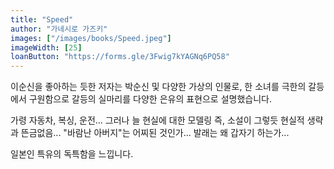 ```yaml
---
title: "Speed"
author: "가네시로 가즈키"
images: ["/images/books/Speed.jpeg"]
imageWidth: [25]
loanButton: "https://forms.gle/3Fwig7kYAGNq6PQ58"
---
```


이순신을 좋아하는 듯한 저자는
박순신 및 다양한 가상의 인물로,
한 소녀를 극한의 갈등에서 구원함으로
갈등의 실마리를 다양한 은유의 표현으로 설명했습니다.

가령 자동차, 복싱, 운전...
그러나 늘 현실에 대한 모델링 즉, 소설이 그렇듯 
현실적 생략과 뜬금없음...
"바람난 아버지"는 어찌된 것인가...
발래는 왜 갑자기 하는가...

일본인 특유의 독특함을 느낍니다.